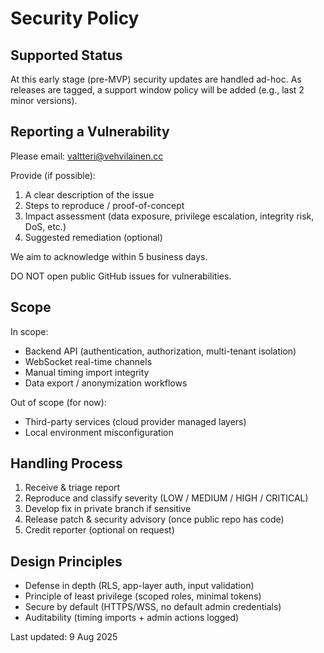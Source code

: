 # Security Policy

## Supported Status

At this early stage (pre-MVP) security updates are handled ad-hoc. As releases are tagged, a support window policy will be added (e.g., last 2 minor versions).

## Reporting a Vulnerability

Please email: [valtteri@vehvilainen.cc](mailto:valtteri@vehvilainen.cc)

Provide (if possible):

1. A clear description of the issue
2. Steps to reproduce / proof-of-concept
3. Impact assessment (data exposure, privilege escalation, integrity risk, DoS, etc.)
4. Suggested remediation (optional)

We aim to acknowledge within 5 business days.

DO NOT open public GitHub issues for vulnerabilities.

## Scope

In scope:

- Backend API (authentication, authorization, multi-tenant isolation)
- WebSocket real-time channels
- Manual timing import integrity
- Data export / anonymization workflows

Out of scope (for now):

- Third-party services (cloud provider managed layers)
- Local environment misconfiguration

## Handling Process

1. Receive & triage report
2. Reproduce and classify severity (LOW / MEDIUM / HIGH / CRITICAL)
3. Develop fix in private branch if sensitive
4. Release patch & security advisory (once public repo has code)
5. Credit reporter (optional on request)

## Design Principles

- Defense in depth (RLS, app-layer auth, input validation)
- Principle of least privilege (scoped roles, minimal tokens)
- Secure by default (HTTPS/WSS, no default admin credentials)
- Auditability (timing imports + admin actions logged)

Last updated: 9 Aug 2025
